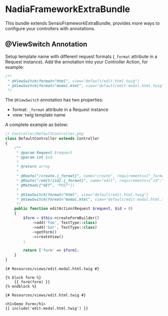 NadiaFrameworkExtraBundle
===================

This bundle extends SensioFrameworkExtraBundle, provides more ways to configure your controllers with annotations.


## @ViewSwitch Annotation

Setup template name with different request formats (`_format` attribute in a Request instance). Add the annotation into your Controller Action, for example:

```php
/**
 * @ViewSwitch(format="html", view="default/edit.html.twig")
 * @ViewSwitch(format="modal.html", view="default/edit-modal.html.twig")
 */
```

The `@ViewSwitch` annotation has two properties:

- format: `_format` attribute in a Request instance
- view: twig template name


A complete example as below:

```php
// Controller/DefaultController.php
class DefaultController extends Controller
{
    /**
     * @param Request $request
     * @param int $id
     *
     * @return array
     *
     * @Route("/create.{_format}", name="create", requirements={"_format":"html|modal.html"}, defaults={"_format":"html"})
     * @Route("/edit/{id}.{_format}", name="edit", requirements={"id":"\d+", "_format":"html|modal.html"}, defaults={"_format":"html"})
     * @Method({"GET", "POST"})
     *
     * @ViewSwitch(format="html", view="default/edit.html.twig")
     * @ViewSwitch(format="modal.html", view="default/edit-modal.html.twig")
     */
    public function editAction(Request $request, $id = 0)
    {
        $form = $this->createFormBuilder()
            ->add('foo', TextType::class)
            ->add('bar', TextType::class)
            ->getForm()
            ->createView()
        ;

        return ['form' => $form];
    }
}
```

```twig
{# Resources/views/edit.modal.html.twig #}

{% block form %}
    {{ form(form) }}
{% endblock %}
```

```twig
{# Resources/views/edit.html.twig #}

<h1>Demo Form</h1>
{{ include('edit-modal.html.twig') }}
```
